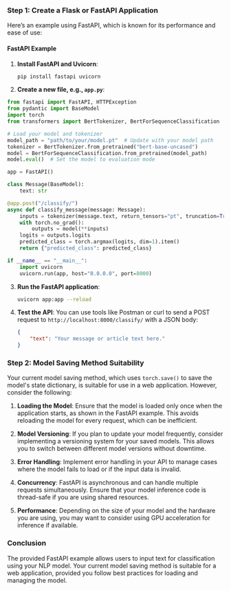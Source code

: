 ### Step 1: Create a Flask or FastAPI Application

Here’s an example using FastAPI, which is known for its performance and ease of use:

#### FastAPI Example

1. **Install FastAPI and Uvicorn**:
   ```bash
   pip install fastapi uvicorn
   ```

2. **Create a new file, e.g., `app.py`**:

```python
from fastapi import FastAPI, HTTPException
from pydantic import BaseModel
import torch
from transformers import BertTokenizer, BertForSequenceClassification

# Load your model and tokenizer
model_path = "path/to/your/model.pt"  # Update with your model path
tokenizer = BertTokenizer.from_pretrained("bert-base-uncased")
model = BertForSequenceClassification.from_pretrained(model_path)
model.eval()  # Set the model to evaluation mode

app = FastAPI()

class Message(BaseModel):
    text: str

@app.post("/classify/")
async def classify_message(message: Message):
    inputs = tokenizer(message.text, return_tensors="pt", truncation=True, padding=True)
    with torch.no_grad():
        outputs = model(**inputs)
    logits = outputs.logits
    predicted_class = torch.argmax(logits, dim=1).item()
    return {"predicted_class": predicted_class}

if __name__ == "__main__":
    import uvicorn
    uvicorn.run(app, host="0.0.0.0", port=8000)
```

3. **Run the FastAPI application**:
   ```bash
   uvicorn app:app --reload
   ```

4. **Test the API**:
   You can use tools like Postman or curl to send a POST request to `http://localhost:8000/classify/` with a JSON body:
   ```json
   {
       "text": "Your message or article text here."
   }
   ```

### Step 2: Model Saving Method Suitability

Your current model saving method, which uses `torch.save()` to save the model's state dictionary, is suitable for use in a web application. However, consider the following:

1. **Loading the Model**: Ensure that the model is loaded only once when the application starts, as shown in the FastAPI example. This avoids reloading the model for every request, which can be inefficient.

2. **Model Versioning**: If you plan to update your model frequently, consider implementing a versioning system for your saved models. This allows you to switch between different model versions without downtime.

3. **Error Handling**: Implement error handling in your API to manage cases where the model fails to load or if the input data is invalid.

4. **Concurrency**: FastAPI is asynchronous and can handle multiple requests simultaneously. Ensure that your model inference code is thread-safe if you are using shared resources.

5. **Performance**: Depending on the size of your model and the hardware you are using, you may want to consider using GPU acceleration for inference if available.

### Conclusion

The provided FastAPI example allows users to input text for classification using your NLP model. Your current model saving method is suitable for a web application, provided you follow best practices for loading and managing the model.